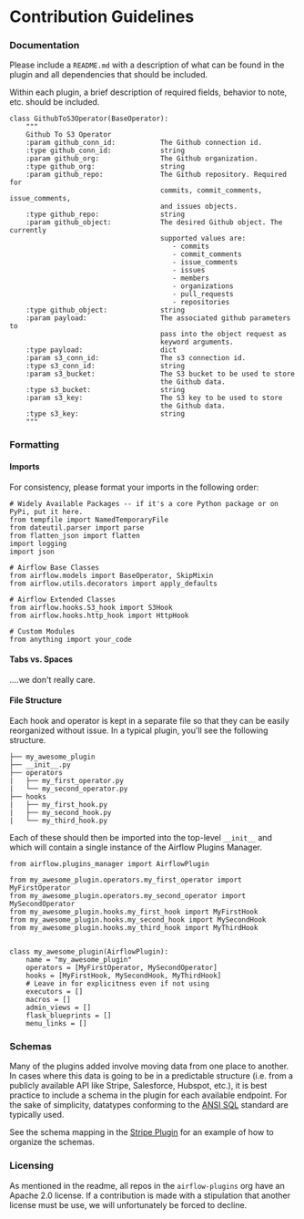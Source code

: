 # Contribution Guidelines

### Documentation
Please include a `README.md` with a description of what can be found in the plugin and all dependencies that should be included.

Within each plugin, a brief description of required fields, behavior to note, etc. should be included.
```
class GithubToS3Operator(BaseOperator):
    """
    Github To S3 Operator
    :param github_conn_id:           The Github connection id.
    :type github_conn_id:            string
    :param github_org:               The Github organization.
    :type github_org:                string
    :param github_repo:              The Github repository. Required for
                                     commits, commit_comments, issue_comments,
                                     and issues objects.
    :type github_repo:               string
    :param github_object:            The desired Github object. The currently
                                     supported values are:
                                        - commits
                                        - commit_comments
                                        - issue_comments
                                        - issues
                                        - members
                                        - organizations
                                        - pull_requests
                                        - repositories
    :type github_object:             string
    :param payload:                  The associated github parameters to
                                     pass into the object request as
                                     keyword arguments.
    :type payload:                   dict
    :param s3_conn_id:               The s3 connection id.
    :type s3_conn_id:                string
    :param s3_bucket:                The S3 bucket to be used to store
                                     the Github data.
    :type s3_bucket:                 string
    :param s3_key:                   The S3 key to be used to store
                                     the Github data.
    :type s3_key:                    string
    """
```

### Formatting

#### Imports
For consistency, please format your imports in the following order:
```
# Widely Available Packages -- if it's a core Python package or on PyPi, put it here.
from tempfile import NamedTemporaryFile
from dateutil.parser import parse
from flatten_json import flatten
import logging
import json

# Airflow Base Classes
from airflow.models import BaseOperator, SkipMixin
from airflow.utils.decorators import apply_defaults

# Airflow Extended Classes  
from airflow.hooks.S3_hook import S3Hook
from airflow.hooks.http_hook import HttpHook

# Custom Modules
from anything import your_code
```

#### Tabs vs. Spaces
....we don't really care.

#### File Structure
Each hook and operator is kept in a separate file so that they can be easily reorganized without issue. In a typical plugin, you'll see the following structure.

```
├── my_awesome_plugin
├── __init__.py
├── operators
|   ├── my_first_operator.py
|   └── my_second_operator.py
├── hooks
|   ├── my_first_hook.py
|   ├── my_second_hook.py
|   └── my_third_hook.py
```

Each of these should then be imported into the top-level `__init__` and which will contain a single instance of the Airflow Plugins Manager.

```
from airflow.plugins_manager import AirflowPlugin

from my_awesome_plugin.operators.my_first_operator import MyFirstOperator
from my_awesome_plugin.operators.my_second_operator import MySecondOperator
from my_awesome_plugin.hooks.my_first_hook import MyFirstHook
from my_awesome_plugin.hooks.my_second_hook import MySecondHook
from my_awesome_plugin.hooks.my_third_hook import MyThirdHook


class my_awesome_plugin(AirflowPlugin):
    name = "my_awesome_plugin"
    operators = [MyFirstOperator, MySecondOperator]
    hooks = [MyFirstHook, MySecondHook, MyThirdHook]
    # Leave in for explicitness even if not using
    executors = []
    macros = []
    admin_views = []
    flask_blueprints = []
    menu_links = []
```

### Schemas
Many of the plugins added involve moving data from one place to another. In cases where this data is going to be in a predictable structure (i.e. from a publicly available API like Stripe, Salesforce, Hubspot, etc.), it is best practice to include a schema in the plugin for each available endpoint. For the sake of simplicity, datatypes conforming to the [ANSI SQL](https://www.w3schools.com/sql/sql_intro.asp) standard are typically used.

See the schema mapping in the [Stripe Plugin](https://github.com/airflow-plugins/stripe_plugin/tree/master/schemas) for an example of how to organize the schemas.

### Licensing
As mentioned in the readme, all repos in the `airflow-plugins` org have an Apache 2.0 license. If a contribution is made with a stipulation that another license must be use, we will unfortunately be forced to decline.
